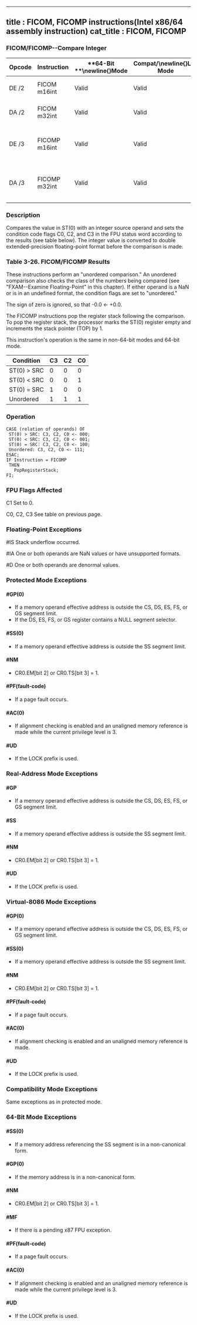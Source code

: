 ----------------------------
title : FICOM, FICOMP instructions(Intel x86/64 assembly instruction)
cat_title : FICOM, FICOMP
----------------------------
### FICOM/FICOMP--Compare Integer


|**Opcode**|**Instruction**|**64-Bit **\newline{}**Mode**|**Compat/**\newline{}**Leg Mode**|**Description**|
|----------|---------------|-----------------------------|---------------------------------|---------------|
|DE /2|FICOM m16int|Valid|Valid|Compare ST(0) with m16int.|
|DA /2|FICOM m32int|Valid|Valid|Compare ST(0) with m32int.|
|DE /3|FICOMP m16int|Valid|Valid|Compare ST(0) with m16int and pop stack register.|
|DA /3|FICOMP m32int|Valid|Valid|Compare ST(0) with m32int and pop stack register.|
### Description


Compares the value in ST(0) with an integer source operand and sets the condition code flags C0, C2, and C3 in the FPU status word according to the results (see table below). The integer value is converted to double extended-precision floating-point format before the comparison is made.

###                  Table 3-26.  FICOM/FICOMP Results


These instructions perform an "unordered comparison." An unordered comparison also checks the class of the numbers being compared (see "FXAM--Examine Floating-Point" in this chapter). If either operand is a NaN or is in an undefined format, the condition flags are set to "unordered."

The sign of zero is ignored, so that -0.0 <- +0.0.

The FICOMP instructions pop the register stack following the comparison. To pop the register stack, the processor marks the ST(0) register empty and increments the stack pointer (TOP) by 1.

This instruction's operation is the same in non-64-bit modes and 64-bit mode.



|**Condition**|**C3**|**C2**|**C0**|
|-------------|------|------|------|
|ST(0) > SRC|0|0|0|
|ST(0) < SRC|0|0|1|
|ST(0) = SRC|1|0|0|
|Unordered|1|1|1|

### Operation

```info-verb
CASE (relation of operands) OF
 ST(0) > SRC: C3, C2, C0 <- 000;
 ST(0) < SRC: C3, C2, C0 <- 001;
 ST(0) = SRC: C3, C2, C0 <- 100;
 Unordered: C3, C2, C0 <- 111;
ESAC;
IF Instruction = FICOMP 
 THEN 
   PopRegisterStack; 
FI;
```
### FPU Flags Affected


C1 Set to 0.

C0, C2, C3 See table on previous page.

### Floating-Point Exceptions


#IS Stack underflow occurred.

#IA One or both operands are NaN values or have unsupported formats.

#D One or both operands are denormal values.


### Protected Mode Exceptions

#### #GP(0)
* If a memory operand effective address is outside the CS, DS, ES, FS, or GS segment limit.
* If the DS, ES, FS, or GS register contains a NULL segment selector.

#### #SS(0)
* If a memory operand effective address is outside the SS segment limit.

#### #NM
* CR0.EM[bit 2] or CR0.TS[bit 3] = 1.

#### #PF(fault-code)
* If a page fault occurs.

#### #AC(0)
* If alignment checking is enabled and an unaligned memory reference is made while the current privilege level is 3.

#### #UD
* If the LOCK prefix is used.

### Real-Address Mode Exceptions

#### #GP
* If a memory operand effective address is outside the CS, DS, ES, FS, or GS segment limit.

#### #SS
* If a memory operand effective address is outside the SS segment limit.

#### #NM
* CR0.EM[bit 2] or CR0.TS[bit 3] = 1.

#### #UD
* If the LOCK prefix is used.

### Virtual-8086 Mode Exceptions

#### #GP(0)
* If a memory operand effective address is outside the CS, DS, ES, FS, or GS segment limit.

#### #SS(0)
* If a memory operand effective address is outside the SS segment limit.

#### #NM
* CR0.EM[bit 2] or CR0.TS[bit 3] = 1.

#### #PF(fault-code)
* If a page fault occurs.

#### #AC(0)
* If alignment checking is enabled and an unaligned memory reference is made.

#### #UD
* If the LOCK prefix is used.

### Compatibility Mode Exceptions



Same exceptions as in protected mode.


### 64-Bit Mode Exceptions

#### #SS(0)
* If a memory address referencing the SS segment is in a non-canonical form.

#### #GP(0)
* If the memory address is in a non-canonical form.

#### #NM
* CR0.EM[bit 2] or CR0.TS[bit 3] = 1.

#### #MF
* If there is a pending x87 FPU exception.

#### #PF(fault-code)
* If a page fault occurs.

#### #AC(0)
* If alignment checking is enabled and an unaligned memory reference is made while the current privilege level is 3.

#### #UD
* If the LOCK prefix is used.
